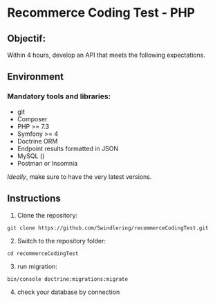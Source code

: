 # Recommerce Coding Test - PHP

## Objectif:

Within 4 hours, develop an API that meets the following expectations.

## Environment

### Mandatory tools and libraries:

- git
- Composer
- PHP >= 7.3
- Symfony >= 4
- Doctrine ORM
- Endpoint results formatted in JSON
- MySQL ()
- Postman or Insomnia

*Ideally*, make sure to have the very latest versions.

## Instructions

1. Clone the repository:

`git clone https://github.com/Swindlering/recommerceCodingTest.git`

2. Switch to the repository folder:

`cd recommerceCodingTest`

3. run migration:

`bin/console doctrine:migrations:migrate`

4. check your database by connection

